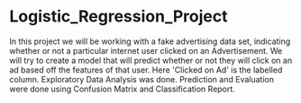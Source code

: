 # Logistic_Regression_Project
In this project we will be working with a fake advertising data set, indicating whether or not a particular internet user clicked on an Advertisement.
We will try to create a model that will predict whether or not they will click on an ad based off the features of that user.
Here 'Clicked on Ad' is the labelled column.
Exploratory Data Analysis was done.
Prediction and Evaluation were done using Confusion Matrix and Classification Report.
